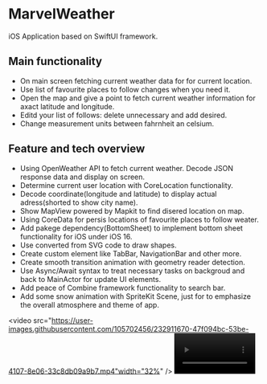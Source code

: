 # MarvelWeather

iOS Application based on SwiftUI framework. 

## Main functionality

* On main screen fetching current weather data for for current location.
* Use list of favourite places to follow changes when you need it.
* Open the map and give a point to fetch current weather information for axact latitude and longitude.
* Editd your list of follows: delete unnecessary and add desired.
* Change measurement units between fahrnheit an celsium.

## Feature and tech overview

* Using OpenWeather API to fetch current weather. Decode JSON response data and display on screen.
* Determine current user location with CoreLocation functionality.
* Decode coordinate(longitude and latitude) to display actual adress(shorted to show city name).
* Show MapView powered by Mapkit to find disered location on map.
* Using CoreData for persis locations of favourite places to follow weater.
* Add pakege dependency(BottomSheet) to implement bottom sheet functionality for iOS under iOS 16.
* Use converted from SVG code to draw shapes.
* Create custom element like TabBar, NavigationBar and other more.
* Create smooth transition animation with geometry reader detection.
* Use Async/Await syntax to treat necessary tasks on backgroud and back to MainActor for update UI elements.
* Add peace of Combine framework functionality to search bar.
* Add some snow animation with SpriteKit Scene, just for to emphasize the overall atmosphere and theme of app.
 
<!-- <div align="center" width="100%">
    <video width="32%" src="https://user-images.githubusercontent.com/105702456/232911670-47f094bc-53be-4107-8e06-33c8db09a9b7.mp4"> 
    <video width="32%" src="https://user-images.githubusercontent.com/105702456/232911778-c0d88d8e-e8ec-436d-8a13-548d7872de4b.mp4"> 
</div> -->


<!-- <div float="left">
    <video src="https://user-images.githubusercontent.com/105702456/232911670-47f094bc-53be-4107-8e06-33c8db09a9b7.mp4" width="100" /> 
    <video src="https://user-images.githubusercontent.com/105702456/232911778-c0d88d8e-e8ec-436d-8a13-548d7872de4b.mp4" width="100" />
</div> -->


<video src="https://user-images.githubusercontent.com/105702456/232911670-47f094bc-53be-4107-8e06-33c8db09a9b7.mp4"width="32%" /> <video src="https://user-images.githubusercontent.com/105702456/232911778-c0d88d8e-e8ec-436d-8a13-548d7872de4b.mp4" width="32%" />
